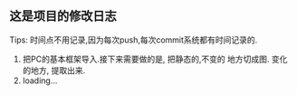## 这是项目的修改日志

Tips: 时间点不用记录,因为每次push,每次commit系统都有时间记录的.



1. 把PC的基本框架导入.接下来需要做的是, 把静态的,不变的 地方切成图. 变化的地方, 提取出来.
2. loading...